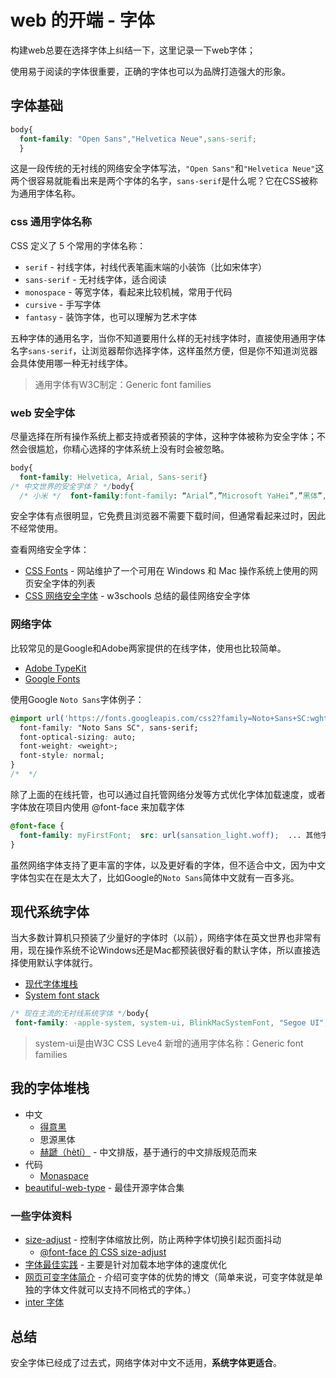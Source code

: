 # web 的开端 - 字体

构建web总要在选择字体上纠结一下，这里记录一下web字体；

使用易于阅读的字体很重要，正确的字体也可以为品牌打造强大的形象。

## 字体基础

```css
body{
  font-family: "Open Sans","Helvetica Neue",sans-serif;
  }
```

这是一段传统的无衬线的网络安全字体写法，`"Open Sans"`和`"Helvetica Neue"`这两个很容易就能看出来是两个字体的名字，`sans-serif`是什么呢？它在CSS被称为通用字体名称。

### css 通用字体名称

CSS 定义了 5 个常用的字体名称：

- `serif` - 衬线字体，衬线代表笔画末端的小装饰（比如宋体字）
- `sans-serif` - 无衬线字体，适合阅读
- `monospace` - 等宽字体，看起来比较机械，常用于代码
- `cursive` - 手写字体
- `fantasy` - 装饰字体，也可以理解为艺术字体

五种字体的通用名字，当你不知道要用什么样的无衬线字体时，直接使用通用字体名字`sans-serif`，让浏览器帮你选择字体，这样虽然方便，但是你不知道浏览器会具体使用哪一种无衬线字体。

> 通用字体有W3C制定：Generic font families
> 

### web 安全字体

尽量选择在所有操作系统上都支持或者预装的字体，这种字体被称为安全字体；不然会很尴尬，你精心选择的字体系统上没有时会被忽略。

```css
body{
  font-family: Helvetica, Arial, Sans-serif}
/* 中文世界的安全字体？ */body{
  /* 小米 */  font-family:font-family: “Arial”,”Microsoft YaHei”,”黑体”,”宋体”,sans-serif;  /* 淘宝 */  font: 12px/1.5 Tahoma,Helvetica,Arial,’宋体’,sans-serif;}
```

安全字体有点很明显，它免费且浏览器不需要下载时间，但通常看起来过时，因此不经常使用。

查看网络安全字体：

- [CSS Fonts](https://www.cssfontstack.com/) - 网站维护了一个可用在 Windows 和 Mac 操作系统上使用的网页安全字体的列表
- [CSS 网络安全字体](https://www.w3schools.com/cssref/css_websafe_fonts.php) - w3schools 总结的最佳网络安全字体

### 网络字体

比较常见的是Google和Adobe两家提供的在线字体，使用也比较简单。

- [Adobe TypeKit](https://fonts.adobe.com/)
- [Google Fonts](https://fonts.google.com/)

使用Google `Noto Sans`字体例子：

```css
@import url('https://fonts.googleapis.com/css2?family=Noto+Sans+SC:wght@100..900&family=Noto+Sans:ital,wght@0,100..900;1,100..900&family=Roboto:ital,wght@0,100;0,300;0,400;0,500;0,700;0,900;1,100;1,300;1,400;1,500;1,700;1,900&display=swap')body{
  font-family: "Noto Sans SC", sans-serif;
  font-optical-sizing: auto;
  font-weight: <weight>;
  font-style: normal;
}
/*  */
```

除了上面的在线托管，也可以通过自托管网络分发等方式优化字体加载速度，或者字体放在项目内使用 @font-face 来加载字体

```css
@font-face {
  font-family: myFirstFont;  src: url(sansation_light.woff);  ... 其他字体配置
}
```

虽然网络字体支持了更丰富的字体，以及更好看的字体，但不适合中文，因为中文字体包实在在是太大了，比如Google的`Noto Sans`简体中文就有一百多兆。

## 现代系统字体

当大多数计算机只预装了少量好的字体时（以前），网络字体在英文世界也非常有用，现在操作系统不论Windows还是Mac都预装很好看的默认字体，所以直接选择使用默认字体就行。

- [现代字体堆栈](https://github.com/system-fonts/modern-font-stacks)
- [System font stack](https://systemfontstack.com/)

```css
/* 现在主流的无衬线系统字体 */body{
 font-family: -apple-system, system-ui, BlinkMacSystemFont, "Segoe UI", Helvetica, Arial, sans-serif, "Apple Color Emoji", "Segoe UI Emoji", "Segoe UI Symbol"}
```

> system-ui是由W3C CSS Leve4 新增的通用字体名称：Generic font families
> 

## 我的字体堆栈

- 中文
    - [得意黑](https://github.com/atelier-anchor/smiley-sans)
    - 思源黑体
    - [赫蹏（hètí）](https://github.com/sivan/heti) - 中文排版，基于通行的中文排版规范而来
- 代码
    - [Monaspace](https://github.com/githubnext/monaspace)
- [beautiful-web-type](https://github.com/ubuwaits/beautiful-web-type) - 最佳开源字体合集

### 一些字体资料

- [size-adjust](https://developer.mozilla.org/en-US/docs/Web/CSS/@font-face/size-adjust) - 控制字体缩放比例，防止两种字体切换引起页面抖动
    - [@font-face 的 CSS size-adjust](https://web.dev/articles/css-size-adjust?hl=zh-cn)
- [字体最佳实践](https://web.dev/articles/font-best-practices?hl=zh-cn) - 主要是针对加载本地字体的速度优化
- [网页可变字体简介](https://web.dev/articles/variable-fonts?hl=zh-cn) - 介绍可变字体的优势的博文（简单来说，可变字体就是单独的字体文件就可以支持不同格式的字体。）
- [inter 字体](https://github.com/rsms/inter)

## 总结

安全字体已经成了过去式，网络字体对中文不适用，**系统字体更适合**。